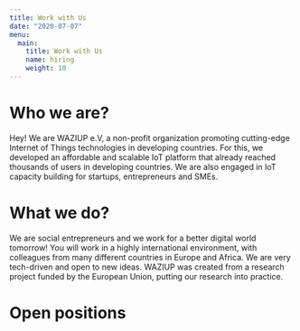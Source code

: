 ```yaml
---
title: Work with Us
date: "2020-07-07"
menu:
  main:
    title: Work with Us
    name: hiring
    weight: 10
---
```


Who we are?
==========

Hey! We are WAZIUP e.V, a non-profit organization promoting cutting-edge Internet of Things technologies in developing countries.
For this, we developed an affordable and scalable IoT platform that already reached thousands of users in developing countries.
We are also engaged in IoT capacity building for startups, entrepreneurs and SMEs.


What we do?
===========

We are social entrepreneurs and we work for a better digital world tomorrow!
You will work in a highly international environment, with colleagues from many different countries in Europe and Africa.
We are very tech-driven and open to new ideas.
WAZIUP was created from a research project funded by the European Union, putting our research into practice.

Open positions
==============

